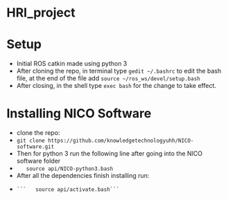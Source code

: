 # HRI_project

# Setup
- Initial ROS catkin made using python 3
- After cloning the repo, in terminal type ```gedit ~/.bashrc``` to edit the bash file, at the end of the file add ```source ~/ros_ws/devel/setup.bash```
- After closing, in the shell type ```exec bash``` for the change to take effect.

# Installing NICO Software
- clone the repo:
- ```git clone https://github.com/knowledgetechnologyuhh/NICO-software.git ```
- Then for python 3 run the following line after going into the NICO software folder
-   ```   source api/NICO-python3.bash```
-   After all the dependencies finish installing run:
-     ```   source api/activate.bash```


